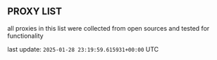 ## PROXY LIST

all proxies in this list were collected from open sources and tested for functionality

last update: `2025-01-28 23:19:59.615931+00:00` UTC